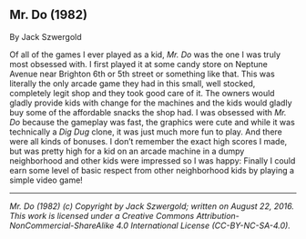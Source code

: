 ## Mr. Do (1982)

By Jack Szwergold

Of all of the games I ever played as a kid, *Mr. Do* was the one I was truly most obsessed with. I first played it at some candy store on Neptune Avenue near Brighton 6th or 5th street or something like that. This was literally the only arcade game they had in this small, well stocked, completely legit shop and they took good care of it. The owners would gladly provide kids with change for the machines and the kids would gladly buy some of the affordable snacks the shop had. I was obsessed with *Mr. Do* because the gameplay was fast, the graphics were cute and while it was technically a *Dig Dug* clone, it was just much more fun to play. And there were all kinds of bonuses. I don’t remember the exact high scores I made, but was pretty high for a kid on an arcade machine in a dumpy neighborhood and other kids were impressed so I was happy: Finally I could earn some level of basic respect from other neighborhood kids by playing a simple video game!

***

*Mr. Do (1982) (c) Copyright by Jack Szwergold; written on August 22, 2016. This work is licensed under a Creative Commons Attribution-NonCommercial-ShareAlike 4.0 International License (CC-BY-NC-SA-4.0).*